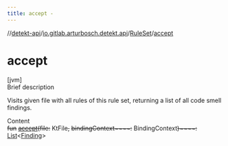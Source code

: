 ```yaml
---
title: accept -
---
```

//[detekt-api](../../index.md)/[io.gitlab.arturbosch.detekt.api](../index.md)/[RuleSet](index.md)/[accept](accept.md)



# accept  
[jvm]  
Brief description  


Visits given file with all rules of this rule set, returning a list of all code smell findings.

  
Content  
~~fun~~ [~~accept~~](accept.md)~~(~~~~file~~~~:~~ KtFile~~,~~ ~~bindingContext~~~~:~~ BindingContext~~)~~~~:~~ [List](https://kotlinlang.org/api/latest/jvm/stdlib/kotlin.collections/-list/index.html)<[Finding](../-finding/index.md)>  



